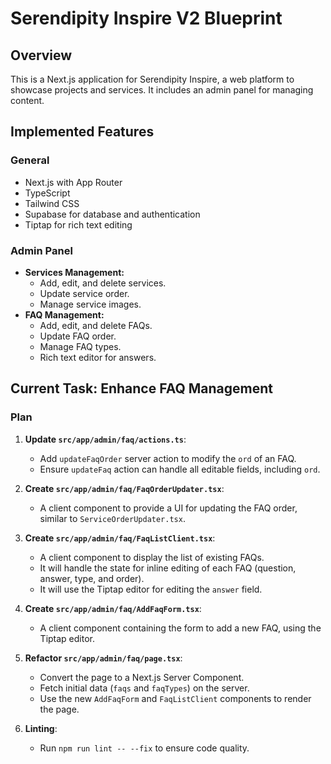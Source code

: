 # Serendipity Inspire V2 Blueprint

## Overview

This is a Next.js application for Serendipity Inspire, a web platform to showcase projects and services. It includes an admin panel for managing content.

## Implemented Features

### General

- Next.js with App Router
- TypeScript
- Tailwind CSS
- Supabase for database and authentication
- Tiptap for rich text editing

### Admin Panel

- **Services Management:**
  - Add, edit, and delete services.
  - Update service order.
  - Manage service images.
- **FAQ Management:**
  - Add, edit, and delete FAQs.
  - Update FAQ order.
  - Manage FAQ types.
  - Rich text editor for answers.

## Current Task: Enhance FAQ Management

### Plan

1.  **Update `src/app/admin/faq/actions.ts`**:
    - Add `updateFaqOrder` server action to modify the `ord` of an FAQ.
    - Ensure `updateFaq` action can handle all editable fields, including `ord`.

2.  **Create `src/app/admin/faq/FaqOrderUpdater.tsx`**:
    - A client component to provide a UI for updating the FAQ order, similar to `ServiceOrderUpdater.tsx`.

3.  **Create `src/app/admin/faq/FaqListClient.tsx`**:
    - A client component to display the list of existing FAQs.
    - It will handle the state for inline editing of each FAQ (question, answer, type, and order).
    - It will use the Tiptap editor for editing the `answer` field.

4.  **Create `src/app/admin/faq/AddFaqForm.tsx`**:
    - A client component containing the form to add a new FAQ, using the Tiptap editor.

5.  **Refactor `src/app/admin/faq/page.tsx`**:
    - Convert the page to a Next.js Server Component.
    - Fetch initial data (`faqs` and `faqTypes`) on the server.
    - Use the new `AddFaqForm` and `FaqListClient` components to render the page.

6.  **Linting**:
    - Run `npm run lint -- --fix` to ensure code quality.